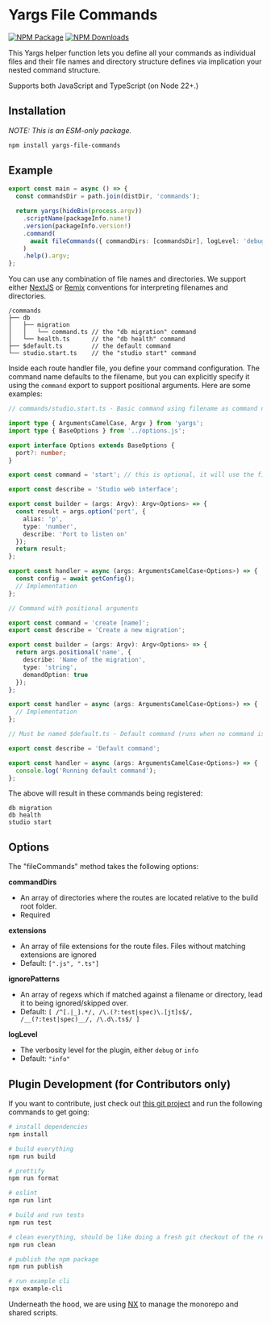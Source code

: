 # Yargs File Commands

[![NPM Package][npm]][npm-url]
[![NPM Downloads][npm-downloads]][npmtrends-url]

This Yargs helper function lets you define all your commands as individual files and their file names and directory structure defines via implication your nested command structure.

Supports both JavaScript and TypeScript (on Node 22+.)

## Installation

_NOTE: This is an ESM-only package._

```sh
npm install yargs-file-commands
```

## Example

```ts
export const main = async () => {
  const commandsDir = path.join(distDir, 'commands');

  return yargs(hideBin(process.argv))
    .scriptName(packageInfo.name!)
    .version(packageInfo.version!)
    .command(
      await fileCommands({ commandDirs: [commandsDir], logLevel: 'debug' })
    )
    .help().argv;
};
```

You can use any combination of file names and directories. We support either [NextJS](https://nextjs.org/docs/app/building-your-application/routing/dynamic-routes) or [Remix](https://remix.run/docs/en/main/file-conventions/routes) conventions for interpreting filenames and directories.

```
/commands
├── db
│   ├── migration
│   │   └── command.ts // the "db migration" command
│   └── health.ts      // the "db health" command
├── $default.ts        // the default command
└── studio.start.ts    // the "studio start" command
```

Inside each route handler file, you define your command configuration. The command name defaults to the filename, but you can explicitly specify it using the `command` export to support positional arguments. Here are some examples:

```ts
// commands/studio.start.ts - Basic command using filename as command name

import type { ArgumentsCamelCase, Argv } from 'yargs';
import type { BaseOptions } from '../options.js';

export interface Options extends BaseOptions {
  port?: number;
}

export const command = 'start'; // this is optional, it will use the filename if this isn't specified

export const describe = 'Studio web interface';

export const builder = (args: Argv): Argv<Options> => {
  const result = args.option('port', {
    alias: 'p',
    type: 'number',
    describe: 'Port to listen on'
  });
  return result;
};

export const handler = async (args: ArgumentsCamelCase<Options>) => {
  const config = await getConfig();
  // Implementation
};
```

```ts
// Command with positional arguments

export const command = 'create [name]';
export const describe = 'Create a new migration';

export const builder = (args: Argv): Argv<Options> => {
  return args.positional('name', {
    describe: 'Name of the migration',
    type: 'string',
    demandOption: true
  });
};

export const handler = async (args: ArgumentsCamelCase<Options>) => {
  // Implementation
};
```

```ts
// Must be named $default.ts - Default command (runs when no command is specified)

export const describe = 'Default command';

export const handler = async (args: ArgumentsCamelCase<Options>) => {
  console.log('Running default command');
};
```

The above will result in these commands being registered:

```
db migration
db health
studio start
```

## Options

The "fileCommands" method takes the following options:

**commandDirs**

- An array of directories where the routes are located relative to the build root folder.
- Required

**extensions**

- An array of file extensions for the route files. Files without matching extensions are ignored
- Default: `[".js", ".ts"]`

**ignorePatterns**

- An array of regexs which if matched against a filename or directory, lead it to being ignored/skipped over.
- Default: `[ /^[.|_].*/, /\.(?:test|spec)\.[jt]s$/, /__(?:test|spec)__/, /\.d\.ts$/ ]`

**logLevel**

- The verbosity level for the plugin, either `debug` or `info`
- Default: `"info"`

## Plugin Development (for Contributors only)

If you want to contribute, just check out [this git project](https://github.com/bhouston/yargs-file-commands) and run the following commands to get going:

```sh
# install dependencies
npm install

# build everything
npm run build

# prettify
npm run format

# eslint
npm run lint

# build and run tests
npm run test

# clean everything, should be like doing a fresh git checkout of the repo.
npm run clean

# publish the npm package
npm run publish

# run example cli
npx example-cli
```

Underneath the hood, we are using [NX](https://nx.dev) to manage the monorepo and shared scripts.

[npm]: https://img.shields.io/npm/v/yargs-file-commands
[npm-url]: https://www.npmjs.com/package/yargs-file-commands
[npm-downloads]: https://img.shields.io/npm/dw/yargs-file-commands
[npmtrends-url]: https://www.npmtrends.com/yargs-file-commands

